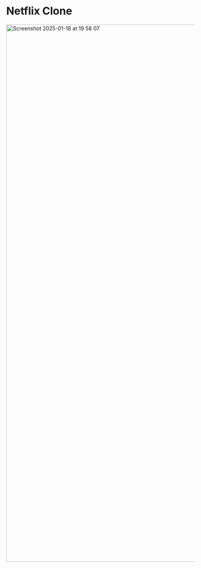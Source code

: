 # Netflix Clone

<img width="1435" alt="Screenshot 2025-01-18 at 19 58 07" src="https://github.com/user-attachments/assets/cf19c423-f0ae-48fc-abbb-ebbf6109cafc" />
